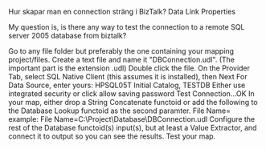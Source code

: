 Hur skapar man en connection sträng i BizTalk?
Data Link Properties

My question is, is there any way to test the connection to a remote SQL server 2005 database from biztalk?

Go to any file folder but preferably the one containing your mapping project/files.
Create a text file and name it "DBConnection.udl". (The important part is the extension .udl)
Double click the file.
On the Provider Tab, select SQL Native Client (this assumes it is installed), then Next
For Data Source, enter yours: HPSQL05T
Initial Catalog, TESTDB
Either use integrated security or click allow saving password
Test Connection...OK
In your map, either drop a String Concatenate functoid or add the following to the Database Lookup functoid as the second paramter.
File Name=
example: File Name=C:\Project\Database\DBConnection.udl
Configure the rest of the Database functoid(s) input(s), but at least a Value Extractor, and connect it to output so you can see the results.
Test your map.
